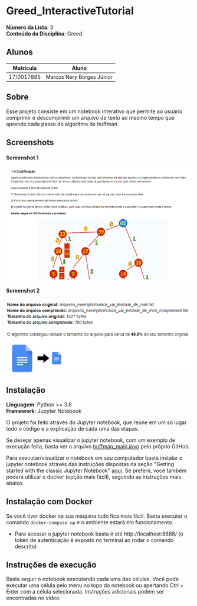 # Greed_InteractiveTutorial

**Número da Lista**: 3<br>
**Conteúdo da Disciplina**: Greed<br>

## Alunos
|Matrícula | Aluno |
| -- | -- |
| 17/0017885  |  Marcos Nery Borges Júnior |

## Sobre 
Esse projeto consiste em um notebook interativo que permite ao usuário comprimir e descomprimir um arquivo de texto ao mesmo tempo que aprende cada passo do algoritmo de huffman.

## Screenshots
#### Screenshot 1
![screen1](screenshots/screen_1.png)
#### Screenshot 2
![screen2](screenshots/screenresult.png)

## Instalação 
**Linguagem**: Python >= 3.8<br>
**Framework**: Jupyter Notebook<br>

O projeto foi feito através do Jupyter notebook, que reune em um só lugar todo o código e a explicação de cada uma das etapas. 

Se desejar apenas visualizar o jupyter notebook, com um exemplo de execução feita, basta ver o arquivo [huffman_main.ipyn](https://github.com/projeto-de-algoritmos/Greed_HuffmanFileCompress/blob/master/huffman_main.ipynb) pelo próprio GitHub.

Para executar/visualizar o notebook em seu computador basta instalar o jupyter notebook através das instruções dispostas na seção "Getting started with the classic Jupyter Notebook" [aqui](https://jupyter.org/install). Se preferir, você também poderá utilizar o docker (opção mais fácil), seguindo as instruções mais abaixo.


## Instalação com Docker

Se você tiver docker na sua máquina tudo fica mais fácil. Basta executar o comando `docker-compose up` e o ambiente estará em funcionamento.
  
  * Para acessar o jupyter notebook basta ir até http://localhost:8888/ (o token de autenticação é exposto no terminal ao rodar o comando descrito)
  
  
 ## Instruções de execução
 
 Basta seguir o notebook executando cada uma das células. Você pode executar uma célula pelo menu no topo do notebook ou apertando Ctrl + Enter com a célula selecionada.
 Instruções adicionais podem ser encontradas no vídeo.




